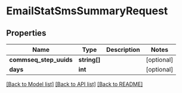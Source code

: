 # EmailStatSmsSummaryRequest

## Properties
Name | Type | Description | Notes
------------ | ------------- | ------------- | -------------
**commseq_step_uuids** | **string[]** |  | [optional] 
**days** | **int** |  | [optional] 

[[Back to Model list]](../README.md#documentation-for-models) [[Back to API list]](../README.md#documentation-for-api-endpoints) [[Back to README]](../README.md)


